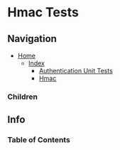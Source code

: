 # Hmac Tests

## Navigation

* [Home](/README.md)
  * [Index](/docs/Index.md)
    * [Authentication Unit Tests](/src/AuthenticationUnitTests/README.md)
    * [Hmac](/src/Authentication/Hmac/README.md)

### Children

## Info

### Table of Contents
